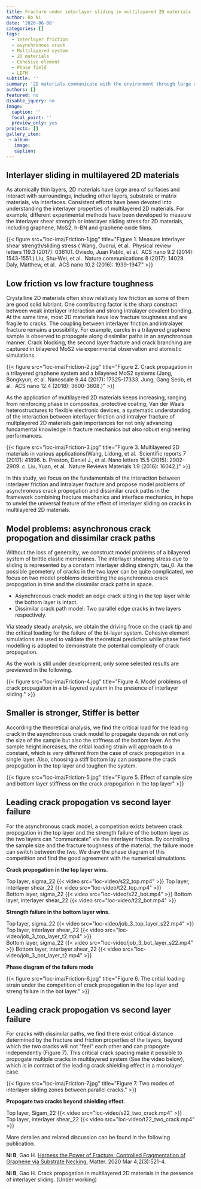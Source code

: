 ```yaml
---
title: Fracture under interlayer sliding in multilayered 2D materials
author: Bo Ni
date: '2020-06-08'
categories: []
tags:
  - Interlayer friction
  - asynchronous crack
  - Multilayered system
  - 2D materials
  - Cohesive element
  - Phase field
  - LEFM
subtitle: ''
summary: '2D materials communicate with the environment through large area of surface. Recent experimental measurements have deepened our understanding of the <strong>friction</strong> between layers of 2D materials and suggested the interlayer properties, such as interlayer friction, can couple with intralayer properties and affect the overall behavior of multilayered 2D material systems. In this study, the effect of interlayer friction on <strong>asyncronous crack propogation</strong> and <strong>dissimilar crack paths</strong> is considered by integrating theoretical analysis and numerical simulation. It is found that the intact layer can <strong>postpone</strong> crack propogation in the neighbouring layer and cracks along dissimilar paths can <strong>communicate</strong> via interlayer sliding zone, resulting in a <strong>size-dependent</strong> fracture behavior.'
authors: []
featured: no
disable_jquery: no
image:
  caption: ''
  focal_point: ''
  preview_only: yes
projects: []
gallery_item:
 - album: 
   image: 
   caption: 
---
```


##  **Interlayer sliding in multilayered 2D materials**

As atomically thin layers, 2D materials have large area of surfaces and interact with surroundings, including other layers, substrate or matrix materials, via interfaces. Consistent efforts have been devoted into understanding the interlayer properties of multilayered 2D materials. For example, different experimental methods have been developed to measure the interlayer shear strength or interlayer sliding stress for 2D materials, including graphene, MoS2, h-BN and graphene oxide films.

<div class="row">

  <!-- **__**   -->
</div>
<div class="row">
  <div class="col-12 col-lg-12">
    {{< figure src="loc-ima/Friction-1.jpg" title="Figure 1. Measure interlayer shear strength/sliding stress ( Wang, Guorui, et al.  Physical review letters 119.3 (2017): 036101. Oviedo, Juan Pablo, et al.  ACS nano 9.2 (2014): 1543-1551.) Liu, Shu-Wei, et al.  Nature communications 8 (2017): 14029. Daly, Matthew, et al.  ACS nano 10.2 (2016): 1939-1947." >}}
  </div>
  <!-- <div class="col-12 col-lg-6">
    {{< figure src="loc-ima/Friction-2.jpg" title="Figure 2. Range of interlayer sliding stress(Liu, Shu-Wei, et al.  Nature communications 8 (2017): 14029. Daly, Matthew, et al.  ACS nano 10.2 (2016): 1939-1947.)" >}}
  </div> -->
</div>

##  **Low friction vs low fracture toughness**

Crystalline 2D materials often show relatively low friction as some of them are good solid lubriant. One contributing factor is the sharp constract between weak interlayer interaction and strong intralayer covalent bonding. At the same time, most 2D materials have low fracture toughness and are fragile to cracks. The coupling between interlayer friction and intralayer fracture remains a possibility. For example, carcks in a trilayered graphene sample is observed to propogate along dissimilar paths in an asynchronous manner. Crack blocking, the second layer fracture and crack branching are captured in bilayered MoS2 via experimental observation and atomistic simulations. 

<div class="row">

  <!-- **__**   -->
</div>
<div class="row">
  <div class="col-12 col-lg-12">
    {{< figure src="loc-ima/Friction-2.jpg" title="Figure 2. Crack propagation in a trilayered graphene system and a bilayered MoS2 systems (Jang, Bongkyun, et al. Nanoscale 9.44 (2017): 17325-17333. Jung, Gang Seob, et al.  ACS nano 12.4 (2018): 3600-3608.)" >}}
  </div>
  <!-- <div class="col-12 col-lg-6">
    {{< figure src="loc-ima/Friction-2.jpg" title="Figure 2. Range of interlayer sliding stress(Liu, Shu-Wei, et al.  Nature communications 8 (2017): 14029. Daly, Matthew, et al.  ACS nano 10.2 (2016): 1939-1947.)" >}}
  </div> -->
</div>

As the application of multilayered 2D materials keeps increasing, ranging from reinforcing phase in composites, protective coating, Van der Waals heterostructures to flexible electronic devices, a systematic understanding of the interaction between interlayer friction and intralyer fracture of multplayered 2D materials gain importances for not only advancing fundamental knowledge in fracture mechanics but also robust engineering performances.


<div class="row">

  <!-- **__**   -->
</div>
<div class="row">
  <div class="col-12 col-lg-12">
    {{< figure src="loc-ima/Friction-3.jpg" title="Figure 3. Multilayered 2D materials in various applications(Wang, Lidong, et al.  Scientific reports 7 (2017): 41896. b. Preston, Daniel J., et al. Nano letters 15.5 (2015): 2902-2909. c. Liu, Yuan, et al.  Nature Reviews Materials 1.9 (2016): 16042.)" >}}
  </div>
  <!-- <div class="col-12 col-lg-6">
    {{< figure src="loc-ima/Friction-2.jpg" title="Figure 2. Range of interlayer sliding stress(Liu, Shu-Wei, et al.  Nature communications 8 (2017): 14029. Daly, Matthew, et al.  ACS nano 10.2 (2016): 1939-1947.)" >}}
  </div> -->
</div>

In this study, we focus on the fundamentals of the interaction between interlayer friction and intralayer fracture and propose model problems of asynchronous crack propogation and dissimilar crack paths in the framework combining fracture mechanics and interface mechanics, in hope to unviel the universal feature of the effect of interlayer sliding on cracks in multilayered 2D materials.

##  **Model problems: asynchronous crack propogation and dissimilar crack paths**

Without the loss of generality, we construct model problems of a bilayered system of brittle elastic membranes. The interlayer shearing stress due to sliding is represented by a constant interlayer sliding strength, tau_0. As the possible geometery of cracks in the two layer can be quite complicated, we focus on two model problems describing the asynchronous crack propogation in time and the dissimilar crack paths in space.

* Asynchronous crack model: an edge crack sitting in the top layer while the bottom layer is intact.
* Dissimilar crack path model: Two parallel edge cracks in two layers respectively.

Via steady steady analysis, we obtain the driving froce on the crack tip and the critical loading for the failure of the bi-layer system. Cohesive element simulations are used to validate the theoretical prediction while phase field modelling is adopted to demonstrate the potential complexity of crack propagation.

As the work is still under development, only some selected results are previewed in the following.

<div class="row">

  <!-- **__**   -->
</div>
<div class="row">
  <div class="col-12 col-lg-12">
    {{< figure src="loc-ima/Friction-4.jpg" title="Figure 4. Model problems of crack propagation in a bi-layered system in the presence of interlayer sliding." >}}
  </div>
  <!-- <div class="col-12 col-lg-6">
    {{< figure src="loc-ima/Friction-2.jpg" title="Figure 2. Range of interlayer sliding stress(Liu, Shu-Wei, et al.  Nature communications 8 (2017): 14029. Daly, Matthew, et al.  ACS nano 10.2 (2016): 1939-1947.)" >}}
  </div> -->
</div>

##  **Smaller is stronger, Stiffer is better**
According the theoretical analysis, we find the critical load for the leading crack in the asynchronous crack model to propagate depends on not only the size of the sample but also the stiffness of the bottom layer. As the sample height increases, the critial loading strain will approach to a constant, which is very different from the case of crack propogation in a single layer. Also, choosing a stiff bottom lay can postpone the crack propogation in the top layer and toughen the system.

<div class="row">

  <!-- **__**   -->
</div>
<div class="row">
  <div class="col-12 col-lg-12">
    {{< figure src="loc-ima/Friction-5.jpg" title="Figure 5. Effect of sample size and bottom layer stiffness on the crack propogation in the top layer" >}}
  </div>
  <!-- <div class="col-12 col-lg-6">
    {{< figure src="loc-ima/Friction-2.jpg" title="Figure 2. Range of interlayer sliding stress(Liu, Shu-Wei, et al.  Nature communications 8 (2017): 14029. Daly, Matthew, et al.  ACS nano 10.2 (2016): 1939-1947.)" >}}
  </div> -->
</div>


##  **Leading crack propogation vs second layer failure**
For the asynchronous crack model, a competition exists between crack propogation in the 
top layer and the strength failure of the bottom layer as the two layers can "communicate" via the interlayer friction. By controlling the sample size and the fracture toughness of the material, the failure mode can switch between the two. We draw the phase diagram of this competition and find the good agreement with the numerical simulations. 

<div class="row">

  **Crack propogation in the top layer wins.**
</div>
<div class="row">
  <div class="col-12 col-lg-6">
    Top layer, sigma_22
    {{< video src="loc-video/s22_top.mp4" >}}
    Top layer, interlayer shear_22
    {{< video src="loc-video/t22_top.mp4" >}}
  </div>
  <div class="col-12 col-lg-6">
    Bottom layer, sigma_22
    {{< video src="loc-video/s22_bot.mp4" >}}
    Bottom layer, interlayer shear_22
    {{< video src="loc-video/t22_bot.mp4" >}}
  </div>
</div>

<div class="row">

  **Strength failure in the bottom layer wins.**
</div>
<div class="row">
  <div class="col-12 col-lg-6">
    Top layer, sigma_22
    {{< video src="loc-video/job_3_top_layer_s22.mp4" >}}
    Top layer, interlayer shear_22
    {{< video src="loc-video/job_3_top_layer_t2.mp4" >}}
  </div>
  <div class="col-12 col-lg-6">
    Bottom layer, sigma_22
    {{< video src="loc-video/job_3_bot_layer_s22.mp4" >}}
    Bottom layer, interlayer shear_22
    {{< video src="loc-video/job_3_bot_layer_t2.mp4" >}}
  </div>
</div>


<div class="row">

  **Phase diagram of the failure mode**  
</div>
<div class="row">
  <div class="col-12 col-lg-8">
    {{< figure src="loc-ima/Friction-6.jpg" title="Figure 6. The critial loading strain under the competition of crack propogation in the top layer and streng failure in the bot layer." >}}
  </div>
  <!-- <div class="col-12 col-lg-6">
    {{< figure src="loc-ima/Friction-2.jpg" title="Figure 2. Range of interlayer sliding stress(Liu, Shu-Wei, et al.  Nature communications 8 (2017): 14029. Daly, Matthew, et al.  ACS nano 10.2 (2016): 1939-1947.)" >}}
  </div> -->
</div>

##  **Leading crack propogation vs second layer failure**
For cracks with dissimilar paths, we find there exist critical distance determined by the fracture and friction properties of the layers, beyond which the two cracks will not "feel" each other and can propogate independently (Figure 7). This critical crack spacing make it possible to propogate multiple cracks in multilayered system (See the video below), which is in contract of the leading crack shielding effect in a monolayer case.


<div class="row">

  <!-- **Phase diagram of the failure mode**   -->
</div>
<div class="row">
  <div class="col-12 col-lg-12">
    {{< figure src="loc-ima/Friction-7.jpg" title="Figure 7. Two modes of interlayer sliding zones between parallel cracks." >}}
  </div>
  <!-- <div class="col-12 col-lg-6">
    {{< figure src="loc-ima/Friction-2.jpg" title="Figure 2. Range of interlayer sliding stress(Liu, Shu-Wei, et al.  Nature communications 8 (2017): 14029. Daly, Matthew, et al.  ACS nano 10.2 (2016): 1939-1947.)" >}}
  </div> -->
</div>

<div class="row">

  **Propogate two cracks beyond shielding effect.**
</div>
<div class="row">
  <div class="col-12 col-lg-6">
    Top layer, Sigam_22
    {{< video src="loc-video/s22_two_crack.mp4" >}}
  </div>
  <div class="col-12 col-lg-6">
    Top layer, interlayer shear_22
    {{< video src="loc-video/t22_two_crack.mp4" >}}
  </div>
</div>

More detailes and related discussion can be found in the following publication.<br>

**Ni B**, Gao H. <a href="https://bo-ni.netlify.app/publication/2020-preview-gra-ribbon/">Harness the Power of Fracture: Controlled Fragmentation of Graphene via Substrate Necking.</a> Matter. 2020 Mar 4;2(3):521-4.

**Ni B**, Gao H. Crack propogation in multilayered 2D materials in the presence of interlayer sliding. (Under working)
